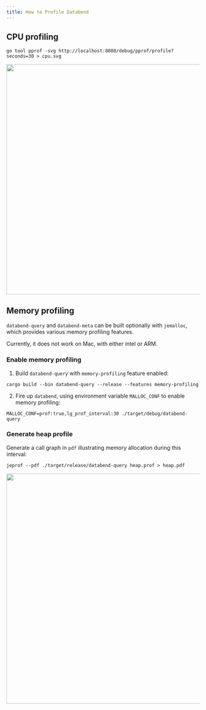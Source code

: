 ```yaml
---
title: How to Profile Databend
---
```


## CPU profiling

```
go tool pprof -svg http://localhost:8080/debug/pprof/profile?seconds=30 > cpu.svg
```

<img src="https://user-images.githubusercontent.com/172204/204954988-4ed58738-4b43-47b9-9bb2-ef2f9d5e6f84.png" width="600"/>

## Memory profiling

`databend-query` and `databend-meta` can be built optionally with `jemalloc`,
which provides various memory profiling features.

Currently, it does not work on Mac, with either intel or ARM.

### Enable memory profiling

1. Build `databend-query` with `memory-profiling` feature enabled:
  ```
  cargo build --bin databend-query --release --features memory-profiling
  ```

2. Fire up `databend`, using environment variable `MALLOC_CONF` to enable memory profiling:
  
  ```
  MALLOC_CONF=prof:true,lg_prof_interval:30 ./target/debug/databend-query
  ```

### Generate heap profile

Generate a call graph in `pdf` illustrating memory allocation during this interval:

```
jeprof --pdf ./target/release/databend-query heap.prof > heap.pdf
```

<img src="https://user-images.githubusercontent.com/172204/204963954-f6eacf10-d8bd-4469-9c8d-7d30955f1a78.png" width="600"/>
    
